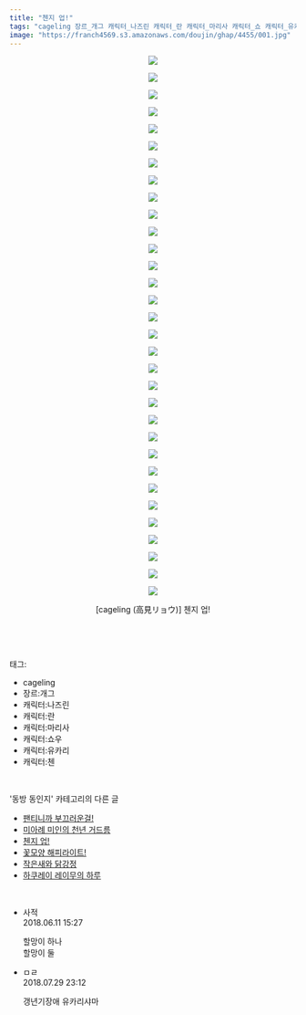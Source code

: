 ```yaml
---
title: "첸지 업!"
tags: "cageling 장르_개그 캐릭터_나즈린 캐릭터_란 캐릭터_마리사 캐릭터_쇼 캐릭터_유카리 캐릭터_첸 高見リョウ 동방_동인지"
image: "https://franch4569.s3.amazonaws.com/doujin/ghap/4455/001.jpg"
---
```

<div class="article">
<p style="text-align: center; clear: none; float: none;"><img src="{{ site.imgserver2 }}/ghap/4455/001.jpg"/></p>
<p style="text-align: center; clear: none; float: none;"><img src="{{ site.imgserver2 }}/ghap/4455/002.jpg"/></p>
<p style="text-align: center; clear: none; float: none;"><img src="{{ site.imgserver2 }}/ghap/4455/003.jpg"/></p>
<p style="text-align: center; clear: none; float: none;"><img src="{{ site.imgserver2 }}/ghap/4455/004.jpg"/></p>
<p style="text-align: center; clear: none; float: none;"><img src="{{ site.imgserver2 }}/ghap/4455/005.jpg"/></p>
<p style="text-align: center; clear: none; float: none;"><img src="{{ site.imgserver2 }}/ghap/4455/006.jpg"/></p>
<p style="text-align: center; clear: none; float: none;"><img src="{{ site.imgserver2 }}/ghap/4455/007.jpg"/></p>
<p style="text-align: center; clear: none; float: none;"><img src="{{ site.imgserver2 }}/ghap/4455/008.jpg"/></p>
<p style="text-align: center; clear: none; float: none;"><img src="{{ site.imgserver2 }}/ghap/4455/009.jpg"/></p>
<p style="text-align: center; clear: none; float: none;"><img src="{{ site.imgserver2 }}/ghap/4455/010.jpg"/></p>
<p style="text-align: center; clear: none; float: none;"><img src="{{ site.imgserver2 }}/ghap/4455/011.jpg"/></p>
<p style="text-align: center; clear: none; float: none;"><img src="{{ site.imgserver2 }}/ghap/4455/012.jpg"/></p>
<p style="text-align: center; clear: none; float: none;"><img src="{{ site.imgserver2 }}/ghap/4455/013.jpg"/></p>
<p style="text-align: center; clear: none; float: none;"><img src="{{ site.imgserver2 }}/ghap/4455/014.jpg"/></p>
<p style="text-align: center; clear: none; float: none;"><img src="{{ site.imgserver2 }}/ghap/4455/015.jpg"/></p>
<p style="text-align: center; clear: none; float: none;"><img src="{{ site.imgserver2 }}/ghap/4455/016.jpg"/></p>
<p style="text-align: center; clear: none; float: none;"><img src="{{ site.imgserver2 }}/ghap/4455/017.jpg"/></p>
<p style="text-align: center; clear: none; float: none;"><img src="{{ site.imgserver2 }}/ghap/4455/018.jpg"/></p>
<p style="text-align: center; clear: none; float: none;"><img src="{{ site.imgserver2 }}/ghap/4455/019.jpg"/></p>
<p style="text-align: center; clear: none; float: none;"><img src="{{ site.imgserver2 }}/ghap/4455/020.jpg"/></p>
<p style="text-align: center; clear: none; float: none;"><img src="{{ site.imgserver2 }}/ghap/4455/021.jpg"/></p>
<p style="text-align: center; clear: none; float: none;"><img src="{{ site.imgserver2 }}/ghap/4455/022.jpg"/></p>
<p style="text-align: center; clear: none; float: none;"><img src="{{ site.imgserver2 }}/ghap/4455/023.jpg"/></p>
<p style="text-align: center; clear: none; float: none;"><img src="{{ site.imgserver2 }}/ghap/4455/024.jpg"/></p>
<p style="text-align: center; clear: none; float: none;"><img src="{{ site.imgserver2 }}/ghap/4455/025.jpg"/></p>
<p style="text-align: center; clear: none; float: none;"><img src="{{ site.imgserver2 }}/ghap/4455/026.jpg"/></p>
<p style="text-align: center; clear: none; float: none;"><img src="{{ site.imgserver2 }}/ghap/4455/027.jpg"/></p>
<p style="text-align: center; clear: none; float: none;"><img src="{{ site.imgserver2 }}/ghap/4455/028.jpg"/></p>
<p style="text-align: center; clear: none; float: none;"><img src="{{ site.imgserver2 }}/ghap/4455/029.jpg"/></p>
<p style="text-align: center; clear: none; float: none;"><img src="{{ site.imgserver2 }}/ghap/4455/030.jpg"/></p>
<p style="text-align: center; clear: none; float: none;"><img src="{{ site.imgserver2 }}/ghap/4455/031.jpg"/></p>
<p style="text-align: center; clear: none; float: none;"><img src="{{ site.imgserver2 }}/ghap/4455/032.jpg"/></p>
<p style="text-align: center; clear: none; float: none;">[cageling (高見リョウ)] 첸지 업!</p>
<p><br/></p>
</div><br/>
<div class="tagTrail">
<p>태그: </p>
<ul>
<li>cageling</li>
<li>장르:개그</li>
<li>캐릭터:나즈린</li>
<li>캐릭터:란</li>
<li>캐릭터:마리사</li>
<li>캐릭터:쇼우</li>
<li>캐릭터:유카리</li>
<li>캐릭터:첸</li>
</ul>
</div><br/>
<div class="another">
<p>'동방 동인지' 카테고리의 다른 글</p>
<ul>
<li><a href="/ghap_4457">팬티니까 부끄러운걸!</a></li>
<li><a href="/ghap_4456">미아례 미인의 천년 거드름</a></li>
<li><a href="/ghap_4455">첸지 업!</a></li>
<li><a href="/ghap_4454">꽃모양 해피라이트!</a></li>
<li><a href="/ghap_4452">작은새와 닭강정</a></li>
<li><a href="/ghap_4451">하쿠레이 레이무의 하루</a></li>
</ul>
</div><br/>
<div class="cb_module cb_fluid">
<div class="cb_wrt cb_profile">
<div class="comment">
<ul>
<li class="cb_thumb_off" id="comment15269323">
<div class="cb_comment_area">
<div class="cb_info_area">
<div class="cb_section">
<span class="cb_nick_name">사적</span>
</div>
<div class="cb_section">
<span class="cb_date">2018.06.11 15:27 </span>
</div>
</div>
<div class="cb_dsc_comment">
<p class="cb_dsc">
											할망이 하나 <br/>
할망이 둘
										</p>
</div>
</div></li>
<li class="cb_thumb_off" id="comment15296539">
<div class="cb_comment_area">
<div class="cb_info_area">
<div class="cb_section">
<span class="cb_nick_name">ㅁㄹ</span>
</div>
<div class="cb_section">
<span class="cb_date">2018.07.29 23:12 </span>
</div>
</div>
<div class="cb_dsc_comment">
<p class="cb_dsc">
											갱년기장애 유카리샤마
										</p>
</div>
</div></li>
</ul>
</div>
</div><!-- commentList close -->
</div><br/>
